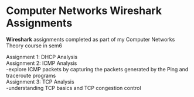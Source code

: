 # Computer Networks Wireshark Assignments

**Wireshark** assignments completed as part of my Computer Networks Theory course in sem6  

Assignment 1: DHCP Analysis  
Assignment 2: ICMP Analysis  
      -explore ICMP packets by capturing the packets generated by the Ping and traceroute programs    
Assignment 3: TCP Analysis  
      -understanding TCP basics and TCP congestion control    
